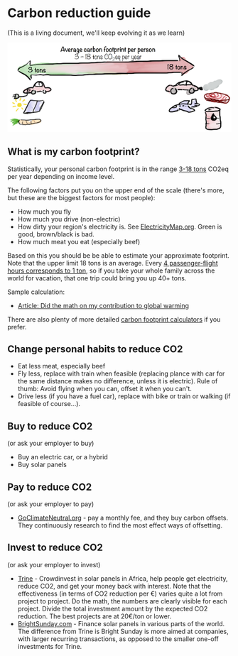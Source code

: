 # Carbon reduction guide
(This is a living document, we'll keep evolving it as we learn)

![Average carbon footprint per person](/images/Average-carbon-footprint-per-person.png)


## What is my carbon footprint?
Statistically, your personal carbon footprint is in the range [3-18 tons](http://www.ipcc.ch/pdf/assessment-report/ar5/wg3/ipcc_wg3_ar5_technical-summary.pdf) CO2eq per year depending on income level.

The following factors put you on the upper end of the scale (there's more, but these are the biggest factors for most people):

* How much you fly
* How much you drive (non-electric)
* How dirty your region's electricity is. See [ElectricityMap.org](https://www.electricitymap.org). Green is good, brown/black is bad.
* How much meat you eat (especially beef)

Based on this you should be be able to estimate your approximate footprint. Note that the upper limit 18 tons is an average. Every [4 passenger-flight hours corresponds to 1 ton](http://www.carbonindependent.org/sources_aviation.html), so if you take your whole family across the world for vacation, that one trip could bring you up 40+ tons. 

Sample calculation:
* [Article: Did the math on my contribution to global warming](https://blog.crisp.se/2016/12/12/henrikkniberg/did-the-math-on-my-contribution-to-global-warming)

There are also plenty of more detailed [carbon footprint calculators](https://www.google.se/?q=carbon+footprint+calculator#safe=active&q=carbon+footprint+calculator) if you prefer.  

## Change personal habits to reduce CO2
* Eat less meat, especially beef
* Fly less, replace with train when feasible (replacing plance with car for the same distance makes no difference, unless it is electric). Rule of thumb: Avoid flying when you can, offset it when you can't.
* Drive less (if you have a fuel car), replace with bike or train or walking (if feasible of course...).

## Buy to reduce CO2
(or ask your employer to buy)

* Buy an electric car, or a hybrid
* Buy solar panels

## Pay to reduce CO2 
(or ask your employer to pay)

* [GoClimateNeutral.org](https://en.goclimateneutral.org/) - pay a monthly fee, and they buy carbon offsets. They continuously research to find the most effect ways of offsetting.

## Invest to reduce CO2
(or ask your employer to invest)

* [Trine](https://www.jointrine.com) - Crowdinvest in solar panels in Africa, help people get electricity, reduce CO2, and get your money back with interest. Note that the effectiveness (in terms of CO2 reduction per €) varies quite a lot from project to project. Do the math, the numbers are clearly visible for each project. Divide the total investment amount by the expected CO2 reduction. The best projects are at 20€/ton or lower. 
* [BrightSunday.com](http://www.brightsunday.com) - Finance solar panels in various parts of the world. The difference from Trine is Bright Sunday is more aimed at companies, with larger recurring transactions, as opposed to the smaller one-off investments for Trine.







